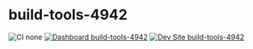 # build-tools-4942

![CI none](https://img.shields.io/badge/ci-none-orange.svg)
[![Dashboard build-tools-4942](https://img.shields.io/badge/dashboard-build_tools_4942-yellow.svg)](https://dashboard.pantheon.io/sites/3559c5a6-7e4a-4cc6-8cf6-58a55d5d0771#dev/code)
[![Dev Site build-tools-4942](https://img.shields.io/badge/site-build_tools_4942-blue.svg)](http://dev-build-tools-4942.pantheonsite.io/)